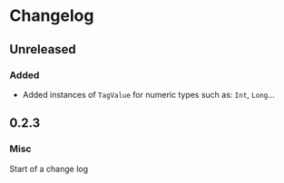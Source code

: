 # Changelog
## Unreleased
### Added
-  Added instances of `TagValue` for numeric types such as: `Int`, `Long`...
## 0.2.3
### Misc
Start of a change log
